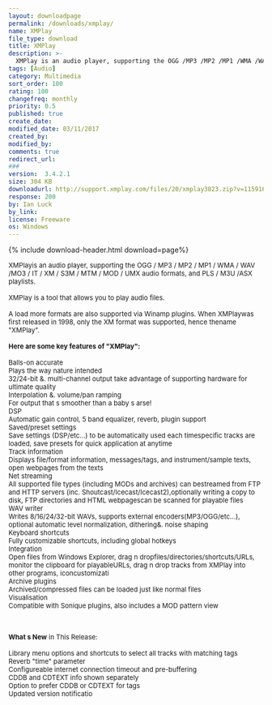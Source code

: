```yaml
---
layout: downloadpage
permalink: /downloads/xmplay/
name: XMPlay
file_type: download
title: XMPlay
description: >-
  XMPlay is an audio player, supporting the OGG /MP3 /MP2 /MP1 /WMA /WAV /MO3 /IT /XM /S3M /MTM /MOD /UMX audio formats
tags: [Audio]
category: Multimedia
sort_order: 100
rating: 100
changefreq: monthly
priority: 0.5
published: true
create_date:
modified_date: 03/11/2017
created_by:
modified_by:
comments: true
redirect_url:
###
version:  3.4.2.1
size: 304 KB
downloadurl: http://support.xmplay.com/files/20/xmplay3823.zip?v=115916
response: 200
by: Ian Luck
by_link:
license: Freeware
os: Windows
---
```


{% include download-header.html download=page%}

<p style="fix-download-text !important">
<p><font size="2"><p>XMPlayis an audio player, supporting the OGG / MP3 / MP2 / MP1 / WMA / WAV /MO3 / IT / XM / S3M / MTM / MOD / UMX audio formats, and PLS / M3U /ASX playlists. <br />
<br />
XMPlay is a tool that allows you to play audio files.<br />
<br />
A load more formats are also supported via Winamp plugins. When XMPlaywas first released in 1998, only the XM format was supported, hence thename "XMPlay".<br />
<br />
<span><strong>Here are some key features of "XMPlay":</strong></span><br />
<br />
Balls-on accurate<br />
Plays the way nature intended <br />
32/24-bit &amp;. multi-channel output take advantage of supporting hardware for ultimate quality <br />
Interpolation &amp;. volume/pan ramping<br />
For output that s smoother than a baby s arse! <br />
DSP<br />
Automatic gain control, 5 band equalizer, reverb, plugin support <br />
Saved/preset settings<br />
Save settings (DSP/etc...) to be automatically used each timespecific tracks are loaded, save presets for quick application at anytime <br />
Track information<br />
Displays file/format information, messages/tags, and instrument/sample texts, open webpages from the texts <br />
Net streaming<br />
All supported file types (including MODs and archives) can bestreamed from FTP and HTTP servers (inc. Shoutcast/Icecast/Icecast2),optionally writing a copy to disk, FTP directories and HTML webpagescan be scanned for playable files <br />
WAV writer<br />
Writes 8/16/24/32-bit WAVs, supports external encoders(MP3/OGG/etc...), optional automatic level normalization, dithering&amp;. noise shaping <br />
Keyboard shortcuts<br />
Fully customizable shortcuts, including global hotkeys <br />
Integration<br />
Open files from Windows Explorer, drag n dropfiles/directories/shortcuts/URLs, monitor the clipboard for playableURLs, drag n drop tracks from XMPlay into other programs, iconcustomizati<br />
Archive plugins<br />
Archived/compressed files can be loaded just like normal files <br />
Visualisation<br />
Compatible with Sonique plugins, also includes a MOD pattern view<br />
</p>
<div class="celltext_big"><br />
<br />
<strong>What s New</strong> in This Release:<br />
<br />
Library menu options and shortcuts to select all tracks with matching tags<br />
Reverb "time" parameter<br />
Configureable internet connection timeout and pre-buffering<br />
CDDB and CDTEXT info shown separately<br />
Option to prefer CDDB or CDTEXT for tags<br />
Updated version notificatio</div></p></p>
